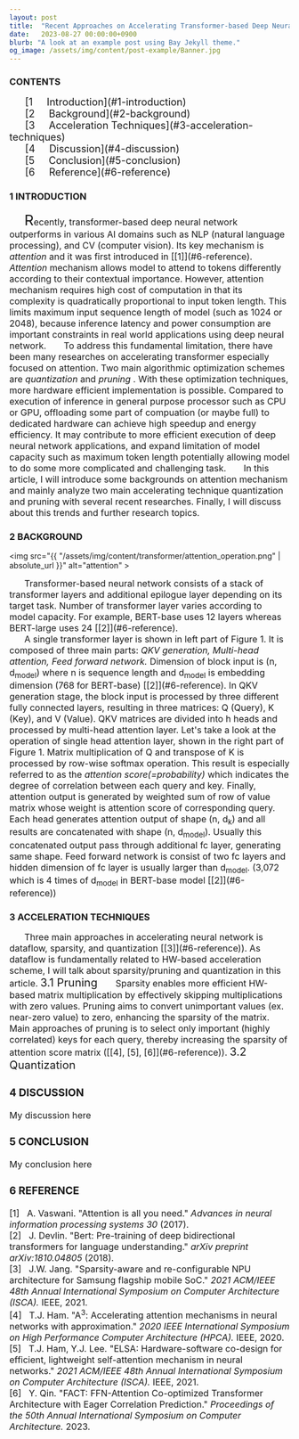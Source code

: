 ```yaml
---
layout: post
title:  "Recent Approaches on Accelerating Transformer-based Deep Neural Network"
date:   2023-08-27 00:00:00+0900
blurb: "A look at an example post using Bay Jekyll theme."
og_image: /assets/img/content/post-example/Banner.jpg
---
```



<!-- <img src="{{ "/assets/img/content/post-example/Banner.jpg" | absolute_url }}" alt="bay" class="post-pic"/> -->




### CONTENTS

<span style="font-size: 18px;">
&ensp; &ensp; [1 &nbsp; &nbsp; Introduction](#1-introduction)
<br>
&ensp; &ensp; [2 &nbsp; &nbsp; Background](#2-background)
<br>
&ensp; &ensp; [3 &nbsp; &nbsp; Acceleration Techniques](#3-acceleration-techniques)
<br>
&ensp; &ensp; [4 &nbsp; &nbsp; Discussion](#4-discussion)
<br>
&ensp; &ensp; [5 &nbsp; &nbsp; Conclusion](#5-conclusion)
<br>
&ensp; &ensp; [6 &nbsp; &nbsp; Reference](#6-reference)
<br>
</span>


### 1 INTRODUCTION

<span style="font-size: 16px;">
&nbsp; &nbsp; &nbsp; <span style="font-size: 26px;">R</span>ecently, transformer-based deep neural network outperforms in various AI domains such as
NLP (natural language processing), and CV (computer vision). Its key mechanism is <em> attention </em> and it was first introduced in [[1]](#6-reference).
<em> Attention </em> mechanism allows model to attend to tokens differently according to their contextual importance. However, attention mechanism
requires high cost of computation in that its complexity is quadratically proportional to input token length. This limits maximum input sequence length
of model (such as 1024 or 2048), because inference latency and power consumption are important constraints in real world applications using deep neural network.
</span>



<span style="font-size: 16px;">
&nbsp; &nbsp; &nbsp; To address this fundamental limitation, there have been many researches on accelerating transformer especially focused on attention. Two main algorithmic
optimization schemes are <em> quantization </em> and <em> pruning </em>. With these optimization techniques, more hardware efficient implementation is possible.
Compared to execution of inference in general purpose processor such as CPU or GPU, offloading some part of compuation (or maybe full) to dedicated hardware can
achieve high speedup and energy efficiency. It may contribute to more efficient execution of deep neural network applications, and expand limitation of model
capacity such as maximum token length potentially allowing model to do some more complicated and challenging task.
</span>

<span style="font-size: 16px;">
&nbsp; &nbsp; &nbsp; In this article, I will introduce some backgrounds on attention mechanism and mainly analyze two main accelerating technique quantization
and pruning with several recent researches. Finally, I will discuss about this trends and further research topics.
</span>

### 2 BACKGROUND
<img src="{{ "/assets/img/content/transformer/attention_operation.png" | absolute_url }}" alt="attention" >
<br>

<span style="font-size: 16px;">
&nbsp; &nbsp; &nbsp; Transformer-based neural network consists of a stack of transformer layers and additional epilogue layer depending on its target task.
Number of transformer layer varies according to model capacity. For example, BERT-base uses 12 layers whereas BERT-large uses 24 [[2]](#6-reference). 
<br>
&nbsp; &nbsp; &nbsp; A single transformer layer is shown in left part of Figure 1. It is composed of three main parts: <em> QKV generation, Multi-head
attention, Feed forward network. </em> Dimension of block input is (n, d<sub>model</sub>) where n is sequence length and d<sub>model</sub> is embedding
dimension (768 for BERT-base) [[2]](#6-reference). In QKV generation stage, the block input is processed by three different fully connected layers,
resulting in three matrices: Q (Query), K (Key), and V (Value). QKV matrices are divided into h heads and processed by multi-head attention layer. Let's take
a look at the operation of single head attention layer, shown in the right part of Figure 1. Matrix multiplication of Q and transpose of K is processed by
row-wise softmax operation. This result is especially referred to as the <em> attention score(=probability) </em> which indicates the degree of correlation
between each query and key. Finally, attention output is generated by weighted sum of row of value matrix whose weight is attention score of corresponding
query. Each head generates attention output of shape (n, d<sub>k</sub>) and all results are concatenated with shape (n, d<sub>model</sub>). Usually this
concatenated output pass through additional fc layer, generating same shape. Feed forward network is consist of two fc layers and hidden dimension of fc layer
is usually larger than d<sub>model</sub>. (3,072 which is 4 times of d<sub>model</sub> in BERT-base model [[2]](#6-reference))
</span>

### 3 ACCELERATION TECHNIQUES
<span style="font-size: 16px;">
&nbsp; &nbsp; &nbsp; Three main approaches in accelerating neural network is dataflow, sparsity, and quantization [[3]](#6-reference)). As dataflow is
fundamentally related to HW-based acceleration scheme, I will talk about sparsity/pruning and quantization in this article.
</span>

<span style="font-size: 20px;">
3.1 Pruning
</span>

<span style="font-size: 16px;">
&nbsp; &nbsp; &nbsp; Sparsity enables more efficient HW-based matrix multiplication by effectively skipping multiplications with zero values. Pruning aims to
convert unimportant values (ex. near-zero value) to zero, enhancing the sparsity of the matrix.
<span>

<span style="font-size: 16px;">
&nbsp; &nbsp; &nbsp; Main approaches of pruning is to select only important (highly correlated) keys for each query, thereby increasing the sparsity of
attention score matrix ([[4], [5], [6]](#6-reference)).
</span>

<span style="font-size: 20px;">
3.2 Quantization
</span>


### 4 DISCUSSION
<span style="font-size: 16px;">
My discussion here
</span>

### 5 CONCLUSION
<span style="font-size: 16px;">
My conclusion here
</span>

### 6 REFERENCE
<span style="font-size: 16px;">
[1] &nbsp; A. Vaswani. "Attention is all you need." <em> Advances in neural information processing systems 30 </em> (2017).
<br>
[2] &nbsp; J. Devlin. "Bert: Pre-training of deep bidirectional transformers for language understanding." <em> arXiv preprint arXiv:1810.04805 </em> (2018).
<br>
[3] &nbsp; J.W. Jang. "Sparsity-aware and re-configurable NPU architecture for Samsung flagship mobile SoC."
<em> 2021 ACM/IEEE 48th Annual International Symposium on Computer Architecture (ISCA). </em> IEEE, 2021.
<br>
[4] &nbsp; T.J. Ham. "A<sup>3</sup>: Accelerating attention mechanisms in neural networks with approximation." 
<em> 2020 IEEE International Symposium on High Performance Computer Architecture (HPCA). </em> IEEE, 2020.
<br>
[5] &nbsp; T.J. Ham, Y.J. Lee. "ELSA: Hardware-software co-design for efficient, lightweight self-attention mechanism in neural networks."
<em> 2021 ACM/IEEE 48th Annual International Symposium on Computer Architecture (ISCA). </em> IEEE, 2021.
<br>
[6] &nbsp; Y. Qin. "FACT: FFN-Attention Co-optimized Transformer Architecture with Eager Correlation Prediction."
<em> Proceedings of the 50th Annual International Symposium on Computer Architecture. </em> 2023.
<br>
</span>


